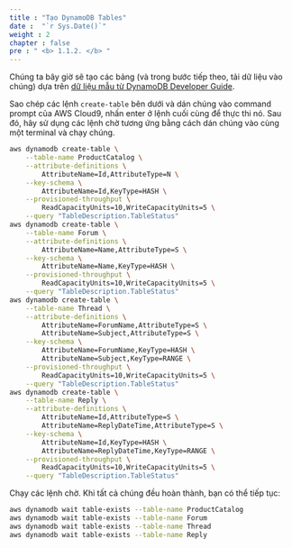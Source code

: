```yaml
---
title : "Tạo DynamoDB Tables"
date :  "`r Sys.Date()`" 
weight : 2
chapter : false
pre : " <b> 1.1.2. </b> "
---
```


Chúng ta bây giờ sẽ tạo các bảng (và trong bước tiếp theo, tải dữ liệu vào chúng) dựa trên [dữ liệu mẫu từ DynamoDB Developer Guide](https://docs.aws.amazon.com/amazondynamodb/latest/developerguide/SampleData.html).

Sao chép các lệnh `create-table` bên dưới và dán chúng vào command prompt của AWS Cloud9, nhấn enter ở lệnh cuối cùng để thực thi nó. Sau đó, hãy sử dụng các lệnh chờ tương ứng bằng cách dán chúng vào cùng một terminal và chạy chúng.

```bash
aws dynamodb create-table \
    --table-name ProductCatalog \
    --attribute-definitions \
        AttributeName=Id,AttributeType=N \
    --key-schema \
        AttributeName=Id,KeyType=HASH \
    --provisioned-throughput \
        ReadCapacityUnits=10,WriteCapacityUnits=5 \
    --query "TableDescription.TableStatus"
aws dynamodb create-table \
    --table-name Forum \
    --attribute-definitions \
        AttributeName=Name,AttributeType=S \
    --key-schema \
        AttributeName=Name,KeyType=HASH \
    --provisioned-throughput \
        ReadCapacityUnits=10,WriteCapacityUnits=5 \
    --query "TableDescription.TableStatus"
aws dynamodb create-table \
    --table-name Thread \
    --attribute-definitions \
        AttributeName=ForumName,AttributeType=S \
        AttributeName=Subject,AttributeType=S \
    --key-schema \
        AttributeName=ForumName,KeyType=HASH \
        AttributeName=Subject,KeyType=RANGE \
    --provisioned-throughput \
        ReadCapacityUnits=10,WriteCapacityUnits=5 \
    --query "TableDescription.TableStatus"
aws dynamodb create-table \
    --table-name Reply \
    --attribute-definitions \
        AttributeName=Id,AttributeType=S \
        AttributeName=ReplyDateTime,AttributeType=S \
    --key-schema \
        AttributeName=Id,KeyType=HASH \
        AttributeName=ReplyDateTime,KeyType=RANGE \
    --provisioned-throughput \
        ReadCapacityUnits=10,WriteCapacityUnits=5 \
    --query "TableDescription.TableStatus"
```

Chạy các lệnh chờ. Khi tất cả chúng đều hoàn thành, bạn có thể tiếp tục:

```bash
aws dynamodb wait table-exists --table-name ProductCatalog
aws dynamodb wait table-exists --table-name Forum
aws dynamodb wait table-exists --table-name Thread
aws dynamodb wait table-exists --table-name Reply
```

